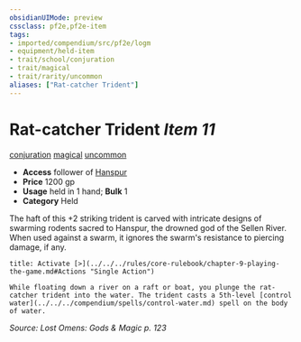 ```yaml
---
obsidianUIMode: preview
cssclass: pf2e,pf2e-item
tags:
- imported/compendium/src/pf2e/logm
- equipment/held-item
- trait/school/conjuration
- trait/magical
- trait/rarity/uncommon
aliases: ["Rat-catcher Trident"]
---
```

# Rat-catcher Trident *Item 11*  
[conjuration](conjuration.md)  [magical](magical.md)  [uncommon](uncommon.md)  

- **Access** follower of [Hanspur](../../setting/deities/hanspur-logm.md)
- **Price** 1200 gp
- **Usage** held in 1 hand; **Bulk** 1
- **Category** Held

The haft of this +2 striking trident is carved with intricate designs of swarming rodents sacred to Hanspur, the drowned god of the Sellen River. When used against a swarm, it ignores the swarm's resistance to piercing damage, if any.

```ad-embed-ability
title: Activate [>](../../../rules/core-rulebook/chapter-9-playing-the-game.md#Actions "Single Action")

While floating down a river on a raft or boat, you plunge the rat-catcher trident into the water. The trident casts a 5th-level [control water](../../../compendium/spells/control-water.md) spell on the body of water.
```

*Source: Lost Omens: Gods & Magic p. 123*
